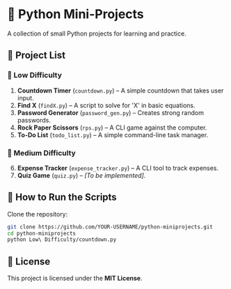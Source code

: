 # 🐍 Python Mini-Projects

A collection of small Python projects for learning and practice.

## 📂 Project List

### 🔹 Low Difficulty
1. **Countdown Timer** (`countdown.py`) – A simple countdown that takes user input.
2. **Find X** (`findX.py`) – A script to solve for 'X' in basic equations.
3. **Password Generator** (`password_gen.py`) – Creates strong random passwords.
4. **Rock Paper Scissors** (`rps.py`) – A CLI game against the computer.
5. **To-Do List** (`todo_list.py`) – A simple command-line task manager.

### 🔸 Medium Difficulty
6. **Expense Tracker** (`expense_tracker.py`) – A CLI tool to track expenses.
7. **Quiz Game** (`quiz.py`) – _[To be implemented]_.

## 🚀 How to Run the Scripts

Clone the repository:
```sh
git clone https://github.com/YOUR-USERNAME/python-miniprojects.git
cd python-miniprojects
python Low\ Difficulty/countdown.py
```

## 📜 License  

This project is licensed under the **MIT License**.
